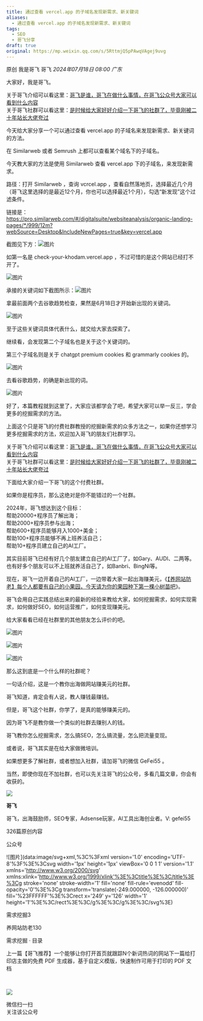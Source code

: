 ```yaml
---
title: 通过查看 vercel.app 的子域名发现新需求、新关键词
aliases:
  - 通过查看 vercel.app 的子域名发现新需求、新关键词
tags:
  - SEO
  - 哥飞分享
draft: true
original: https://mp.weixin.qq.com/s/5RttmjQ5pPAwqVAgej9uvg
---
```



原创 我是哥飞 哥飞 _2024年07月18日 08:00_ _广东_

大家好，我是哥飞。

关于哥飞介绍可以看这里：[哥飞是谁，哥飞在做什么事情，在哥飞公众号大家可以看到什么内容](http://mp.weixin.qq.com/s?__biz=MjM5OTIzMzYyMA==&mid=2650082843&idx=1&sn=50add036fed1ac78f2c71887bbedb990&chksm=bf3f3f208848b63647147b8c3328bfe12497d281c9c4257d548e83b095b6db33d29e2f6d03e6&scene=21#wechat_redirect)  
关于哥飞社群可以看这里：[是时候给大家好好介绍一下哥飞的社群了，毕竟刚被二十年站长大佬夸过](http://mp.weixin.qq.com/s?__biz=MjM5OTIzMzYyMA==&mid=2650082450&idx=1&sn=b33f52d905edd76782d85eb06163f312&chksm=bf3f3da98848b4bf8214219c775293b397bdda48f14975f88e55a5bbe7efa75e4b11d93010a5&scene=21#wechat_redirect)

今天给大家分享一个可以通过查看 vercel.app 的子域名来发现新需求、新关键词的方法。

在 Similarweb 或者 Semrush 上都可以查看某个域名下的子域名。

今天教大家的方法是使用 Similarweb 查看 vercel.app 下的子域名，来发现新需求。

路径：打开 Similarweb ，查询 vcrcel.app ，查看自然落地页，选择最近几个月（哥飞这里选择的是最近12个月，你也可以选择最近1个月），勾选“新发现”这个过滤条件。

链接是：  
https://pro.similarweb.com/#/digitalsuite/websiteanalysis/organic-landing-pages/*/999/12m?webSource=Desktop&IncludeNewPages=true&key=vercel.app

截图见下方：![图片](https://mmbiz.qpic.cn/sz_mmbiz_png/LBrX00GQeicsmicgxWFJHWV5WXXNOp0IkJdeeaHIDI6kQ6xRKBqKQtOZXFXrrGAZ4Lp22e4Za7EjzDYRb1xlhvbQ/640?wx_fmt=png&from=appmsg&tp=webp&wxfrom=5&wx_lazy=1&wx_co=1)

如第一名是 check-your-khodam.vercel.app ，不过可惜的是这个网站已经打不开了。

![图片](https://mmbiz.qpic.cn/sz_mmbiz_png/LBrX00GQeicsmicgxWFJHWV5WXXNOp0IkJqSTlTuhiaB0YagGsKlWdDqFoBRrB4UgT8tGRjOcIrDe83qhrO2oVCFQ/640?wx_fmt=png&from=appmsg&tp=webp&wxfrom=5&wx_lazy=1&wx_co=1)

承接的关键词如下截图所示：![图片](https://mmbiz.qpic.cn/sz_mmbiz_png/LBrX00GQeicsmicgxWFJHWV5WXXNOp0IkJNI9MEqXibeer96EIib19K5KgLgBcqhJX9FHSGAaJWkzFH1W08DNZCxEw/640?wx_fmt=png&from=appmsg&tp=webp&wxfrom=5&wx_lazy=1&wx_co=1)

拿最前面两个去谷歌趋势检查，果然是6月18日才开始新出现的关键词。

![图片](https://mmbiz.qpic.cn/sz_mmbiz_png/LBrX00GQeicsmicgxWFJHWV5WXXNOp0IkJ4g6MMVreUgibxKibgX3V24178DC445xLDKJKNYJcoSQEfH53zVH6H0cw/640?wx_fmt=png&from=appmsg&tp=webp&wxfrom=5&wx_lazy=1&wx_co=1)

至于这些关键词具体代表什么，就交给大家去探索了。

继续看，会发现第二个子域名也是关于这个关键词的。

第三个子域名则是关于 chatgpt premium cookies 和 grammarly cookies 的。

![图片](https://mmbiz.qpic.cn/sz_mmbiz_png/LBrX00GQeicsmicgxWFJHWV5WXXNOp0IkJkT2LdOW2JEksJfibmA3cYqTEq7V5qrV6SpiatoVZkMmf9b7jyGKEmwBg/640?wx_fmt=png&from=appmsg&tp=webp&wxfrom=5&wx_lazy=1&wx_co=1)

去看谷歌趋势，的确是新出现的词。

![图片](https://mmbiz.qpic.cn/sz_mmbiz_png/LBrX00GQeicsmicgxWFJHWV5WXXNOp0IkJiccg4jN5cDLibyuLPIAwKLcXNHyVicGqkwZqlPHPOribkQ8znOAzJjwnjw/640?wx_fmt=png&from=appmsg&tp=webp&wxfrom=5&wx_lazy=1&wx_co=1)

好了，本篇教程就到这里了，大家应该都学会了吧，希望大家可以举一反三，学会更多的挖掘需求的方法。

上面这个只是哥飞的付费社群教授的挖掘新需求的众多方法之一，如果你还想学习更多挖掘需求的方法，欢迎加入哥飞的朋友们社群学习。  

关于哥飞介绍可以看这里：[哥飞是谁，哥飞在做什么事情，在哥飞公众号大家可以看到什么内容](http://mp.weixin.qq.com/s?__biz=MjM5OTIzMzYyMA==&mid=2650082843&idx=1&sn=50add036fed1ac78f2c71887bbedb990&chksm=bf3f3f208848b63647147b8c3328bfe12497d281c9c4257d548e83b095b6db33d29e2f6d03e6&scene=21#wechat_redirect)  
关于哥飞社群可以看这里：[是时候给大家好好介绍一下哥飞的社群了，毕竟刚被二十年站长大佬夸过](http://mp.weixin.qq.com/s?__biz=MjM5OTIzMzYyMA==&mid=2650082450&idx=1&sn=b33f52d905edd76782d85eb06163f312&chksm=bf3f3da98848b4bf8214219c775293b397bdda48f14975f88e55a5bbe7efa75e4b11d93010a5&scene=21#wechat_redirect)

下面给大家介绍一下哥飞的这个付费社群。

如果你是程序员，那么这绝对是你不能错过的一个社群。  

2024年，哥飞想达到这个目标：  
帮助20000+程序员了解出海；  
帮助2000+程序员参与出海；  
帮助600+程序员能够月入1000+美金；  
帮助100+程序员能够不再上班养活自己；  
帮助10+程序员建立自己的AI工厂。

其实目前哥飞已经有好几个朋友建立自己的AI工厂了，如Gary、AUDI、二两等。也有好多个朋友可以不上班就养活自己了，如Banbri、BingNi等。  

现在，哥飞一边开着自己的AI工厂，一边带着大家一起出海赚美元，《[【养网站防老】每个人都要有自己的小果园，今天请为你的果园种下第一棵小树苗吧](http://mp.weixin.qq.com/s?__biz=MjM5OTIzMzYyMA==&mid=2650082415&idx=1&sn=8b725d7238143cdf7b0992b6f7835b57&chksm=bf3f3d548848b442dafc0a5fa379cf90be1749a82d62c2371d2140fed2cc5bbc86e3430e2d6f&scene=21#wechat_redirect)》。

哥飞会用自己实践总结出来的最新的经验来教给大家，如何挖掘需求，如何实现需求，如何做好SEO，如何运营推广，如何变现赚美元。  

给大家看看已经在社群里的其他朋友怎么评价的吧。

  

![图片](https://mmbiz.qpic.cn/sz_mmbiz_jpg/LBrX00GQeictfJNjePhchkZYLuBwKPcJl2yZPhaRV7VWHg1Fe9tIs05v9QTFBq1oCZjVn9qB08LszWxrFibHHeMQ/640?wx_fmt=other&wxfrom=5&wx_lazy=1&wx_co=1&tp=webp)

![图片](https://mmbiz.qpic.cn/sz_mmbiz_jpg/LBrX00GQeicsc3DNibdfcSLWyEGZBZSXSUbPuaibAobt9LPMO3wygibBF21OuH0mCYZU6Hn3qgz5Zvxml98F9dKnrQ/640?wx_fmt=other&wxfrom=5&wx_lazy=1&wx_co=1&tp=webp)

  

![图片](https://mmbiz.qpic.cn/sz_mmbiz_jpg/LBrX00GQeicu0ohJ2AspibworASbayGLjNicts7f15fE789SLz4EI2yZgzHicU6KCsqDNVgkpOwdulS8sGWaSXSRVg/640?wx_fmt=other&wxfrom=5&wx_lazy=1&wx_co=1&tp=webp)

  
那么这到底是一个什么样的社群呢？  

  

一句话介绍，这是一个教你出海做网站赚美元的社群。  

  

哥飞知道，肯定会有人说，教人赚钱最赚钱。  

  

但是，哥飞这个社群，你学了，是真的能够赚美元的。

  

因为哥飞不是教你做一个类似的社群去赚别人的钱。  

  

哥飞教你怎么挖掘需求，怎么搞SEO，怎么搞流量，怎么把流量变现。

  

或者说，哥飞其实是在给大家做微培训。

  

如果想更多了解社群，或者想加入社群，请加哥飞的微信 GeFei55 。  

  

当然，即使你现在不加社群，也可以先关注哥飞的公众号，多看几篇文章，你会有收获的。  

  

![](http://mmbiz.qpic.cn/mmbiz_png/LBrX00GQeicsQIcEZg1UMapobh9KDpNHpFI7CNXVq0Z4zQD6zVia7KGl8iacciaFNPCa3Cic1TKp4h7tYY9doIQ3eRg/300?wx_fmt=png&wxfrom=19)

**哥飞**

哥飞，出海鼓励师，SEO专家，Adsense玩家，AI工具出海创业者。V: gefei55

326篇原创内容

公众号

  

![图片](data:image/svg+xml,%3C%3Fxml version='1.0' encoding='UTF-8'%3F%3E%3Csvg width='1px' height='1px' viewBox='0 0 1 1' version='1.1' xmlns='http://www.w3.org/2000/svg' xmlns:xlink='http://www.w3.org/1999/xlink'%3E%3Ctitle%3E%3C/title%3E%3Cg stroke='none' stroke-width='1' fill='none' fill-rule='evenodd' fill-opacity='0'%3E%3Cg transform='translate(-249.000000, -126.000000)' fill='%23FFFFFF'%3E%3Crect x='249' y='126' width='1' height='1'%3E%3C/rect%3E%3C/g%3E%3C/g%3E%3C/svg%3E)

  

需求挖掘3

养网站防老130

需求挖掘 · 目录

上一篇【哥飞推荐】一个能够让你打开首页就跟踪N个新词热词的网站下一篇给打印店主做的免费 PDF 生成器，基于自定义模版，快速制作可用于打印的 PDF 文档

​

![](https://mp.weixin.qq.com/mp/qrcode?scene=10000004&size=102&__biz=MjM5OTIzMzYyMA==&mid=2650083385&idx=1&sn=21f7ffc9b6c221a20b22984fb0a38f30&send_time=)

微信扫一扫  
关注该公众号